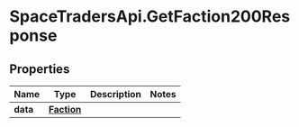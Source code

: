 # SpaceTradersApi.GetFaction200Response

## Properties

Name | Type | Description | Notes
------------ | ------------- | ------------- | -------------
**data** | [**Faction**](Faction.md) |  | 


